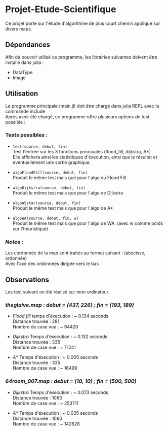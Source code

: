 # Projet-Etude-Scientifique
Ce projet porte sur l'étude d'algorithme de plus court chemin appliqué sur divers maps.

## Dépendances 
Afin de pouvoir utilisé ce programme, les librairies suivantes doivent être installé dans julia : 
- DataType
- Image

## Utilisation
Le programme principale (main.jl) doit être chargé dans julia REPL avec la commande include  <br>
Après avoir été chargé, ce programme offre plusieurs options de test possible :  <br>

### Tests possibles :
- `test(source, debut, fin)` <br>
Test l'entrée sur les 3 fonctions principales (flood_fill, dijkstra, A*) <br>
Elle affichera ainsi les statistiques d'éxecution, ainsi que le résultat et eventuellement une sortie graphique.

- `algoFloodFill(source, debut, fin)` <br>
Produit le même test mais que pour l'algo du Flood Fill

- `algoDijkstra(source, debut, fin)` <br>
Produit le même test mais que pour l'algo de Dijkstra

- `algoASstar(source, debut, fin)` <br>
Produit le même test mais que pour l'algo de A*

- `algoWA(source, debut, fin, w)` <br>
Produit le même test mais que pour l'algo de WA. (avec w comme poids sur l'heuristique)


### *Notes* :
Les cordonnée de la map sont traités au format suivant : (abscisse, ordonnée) <br>
Avec l'axe des ordonnées dirigée vers le bas

## Observations
Les test suivant on été réalisé sur mon ordinateur.

### *theglaive.map :  debut = (437, 226) ; fin = (193, 189)*
- *Flood fill* 
temps d'éxecution : ~ 0.134 seconds <br>
Distance trouvée : 281 <br>
Nombre de case vue : ~ 94420 <br>

- *Dijkstra*
Temps d'éxecution : ~ 0.132 seconds <br>
Distance trouvée : 335 <br>
Nombre de case vue : ~ 71241  <br>

- *A**
Temps d'éxecution : ~ 0.005 seconds  <br>
Distance trouvée : 335  <br>
Nombre de case vue : ~ 16499  <br>

### *64room_007.map : debut = (10, 10) ; fin = (500, 500)*
- *Dijkstra*
Temps d'éxecution : ~ 0.073 seconds <br>
Distance trouvée : 1060 <br>
Nombre de case vue : ~ 253711 <br>

- *A**
Temps d'éxecution : ~ 0.035 seconds <br>
Distance trouvée : 1060 <br>
Nombre de case vue : ~ 142628 <br>
